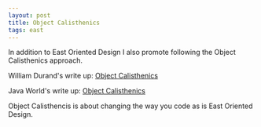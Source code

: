 ```yaml
---
layout: post
title: Object Calisthenics
tags: east
---
```

In addition to East Oriented Design I also promote following the Object Calisthenics approach.

William Durand's write up:
[Object Calisthenics](http://williamdurand.fr/2013/06/03/object-calisthenics/)

Java World's write up:
[Object Calisthenics](http://www.javaworld.com/article/2081135/core-java/object-calisthenics-change-the-way-you-code.html)

Object Calisthencis is about changing the way you code as is East Oriented Design.

